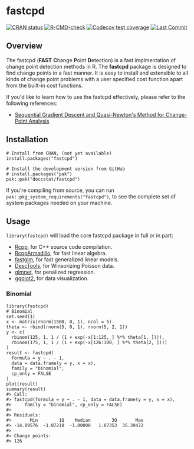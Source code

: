 
<!-- README.md is generated from README.Rmd. Please edit that file -->



# fastcpd

<!-- badges: start -->
[![CRAN status](https://www.r-pkg.org/badges/version/fastcpd)](https://cran.r-project.org/package=fastcpd) [![R-CMD-check](https://github.com/doccstat/fastcpd/workflows/R-CMD-check/badge.svg)](https://github.com/doccstat/fastcpd/actions) [![Codecov test coverage](https://codecov.io/gh/doccstat/fastcpd/branch/main/graph/badge.svg)](https://app.codecov.io/gh/doccstat/fastcpd?branch=main) [![Last Commit](https://img.shields.io/github/last-commit/doccstat/fastcpd)](https://github.com/doccstat/fastcpd) <!-- badges: end -->

## Overview

The fastcpd (**FAST** **C**hange **P**oint **D**etection) is a fast implmentation of change point detection methods in R. The **fastcpd** package is designed to find change points in a fast manner. It is easy to install and extensible to all kinds of change point problems with a user specified cost function apart from the built-in cost functions.

If you'd like to learn how to use the fastcpd effectively, please refer to the following references:

-   [Sequential Gradient Descent and Quasi-Newton's Method for Change-Point Analysis](https://proceedings.mlr.press/v206/zhang23b.html)

## Installation

``` {.r}
# Install from CRAN, (not yet available)
install.packages("fastcpd")
```

``` {.r}
# Install the development version from GitHub
# install.packages("pak")
pak::pak("doccstat/fastcpd")
```

If you're compiling from source, you can run `pak::pkg_system_requirements("fastcpd")`, to see the complete set of system packages needed on your machine.

## Usage

`library(fastcpd)` will load the core fastcpd package in full or in part:

-   [Rcpp](https://github.com/RcppCore/Rcpp), for C++ source code compilation.
-   [RcppArmadillo](https://github.com/RcppCore/RcppArmadillo), for fast linear algebra.
-   [fastglm](https://github.com/jaredhuling/fastglm), for fast generalized linear models.
-   [DescTools](https://github.com/AndriSignorell/DescTools), for Winsorizing Poisson data.
-   [glmnet](https://glmnet.stanford.edu/), for penalized regression.
-   [ggplot2](https://github.com/tidyverse/ggplot2), for data visualization.

### Binomial

``` {.r}
library(fastcpd)
# Binomial
set.seed(1)
x <- matrix(rnorm(1500, 0, 1), ncol = 5)
theta <- rbind(rnorm(5, 0, 1), rnorm(5, 2, 1))
y <- c(
  rbinom(125, 1, 1 / (1 + exp(-x[1:125, ] %*% theta[1, ]))),
  rbinom(175, 1, 1 / (1 + exp(-x[126:300, ] %*% theta[2, ])))
)
result <- fastcpd(
  formula = y ~ . - 1,
  data = data.frame(y = y, x = x),
  family = "binomial",
  cp_only = FALSE
)
plot(result)
summary(result)
#> Call:
#> fastcpd(formula = y ~ . - 1, data = data.frame(y = y, x = x),
#>     family = "binomial", cp_only = FALSE)
#>
#> Residuals:
#>       Min        1Q    Median        3Q       Max
#> -14.09576  -1.07218  -1.00000   1.07353  35.39472
#>
#> Change points:
#> 126
```
